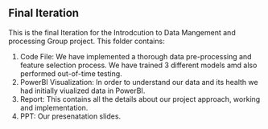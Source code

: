 ## Final Iteration
This is the final Iteration for the Introdcution to Data Mangement and processing Group project.
This folder contains:
1. Code File: We have implemented a thorough data pre-processing and feature selection process. We have trained 3 different models amd also performed out-of-time testing.
2. PowerBI Visualization: In order to understand our data and its health we had initially viualized data in PowerBI.
3. Report: This contains all the details about our project approach, working and implementation.
4. PPT: Our presenatation slides. 
